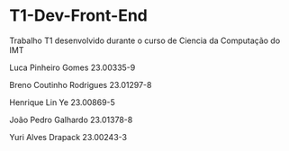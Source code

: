 # T1-Dev-Front-End
Trabalho T1 desenvolvido durante o curso de Ciencia da Computação do IMT

Luca Pinheiro Gomes 23.00335-9

Breno Coutinho Rodrigues 23.01297-8

Henrique Lin Ye 23.00869-5 

João Pedro Galhardo 23.01378-8

Yuri Alves Drapack 23.00243-3
